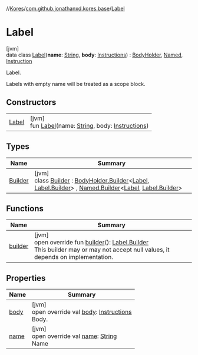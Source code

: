 //[Kores](../../../index.md)/[com.github.jonathanxd.kores.base](../index.md)/[Label](index.md)

# Label

[jvm]\
data class [Label](index.md)(**name**: [String](https://kotlinlang.org/api/latest/jvm/stdlib/kotlin/-string/index.html), **body**: [Instructions](../../com.github.jonathanxd.kores/-instructions/index.md)) : [BodyHolder](../-body-holder/index.md), [Named](../-named/index.md), [Instruction](../../com.github.jonathanxd.kores/-instruction/index.md)

Label.

Labels with empty name will be treated as a scope block.

## Constructors

| | |
|---|---|
| [Label](-label.md) | [jvm]<br>fun [Label](-label.md)(name: [String](https://kotlinlang.org/api/latest/jvm/stdlib/kotlin/-string/index.html), body: [Instructions](../../com.github.jonathanxd.kores/-instructions/index.md)) |

## Types

| Name | Summary |
|---|---|
| [Builder](-builder/index.md) | [jvm]<br>class [Builder](-builder/index.md) : [BodyHolder.Builder](../-body-holder/-builder/index.md)<[Label](index.md), [Label.Builder](-builder/index.md)> , [Named.Builder](../-named/-builder/index.md)<[Label](index.md), [Label.Builder](-builder/index.md)> |

## Functions

| Name | Summary |
|---|---|
| [builder](builder.md) | [jvm]<br>open override fun [builder](builder.md)(): [Label.Builder](-builder/index.md)<br>This builder may or may not accept null values, it depends on implementation. |

## Properties

| Name | Summary |
|---|---|
| [body](body.md) | [jvm]<br>open override val [body](body.md): [Instructions](../../com.github.jonathanxd.kores/-instructions/index.md)<br>Body. |
| [name](name.md) | [jvm]<br>open override val [name](name.md): [String](https://kotlinlang.org/api/latest/jvm/stdlib/kotlin/-string/index.html)<br>Name |
